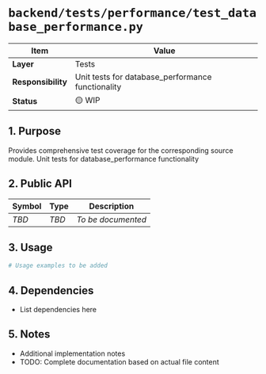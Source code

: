 # `backend/tests/performance/test_database_performance.py`

| Item               | Value                                                              |
| ------------------ | ------------------------------------------------------------------ |
| **Layer**          | Tests                                                           |
| **Responsibility** | Unit tests for database_performance functionality                                                   |
| **Status**         | 🟡 WIP                                                            |

## 1. Purpose

Provides comprehensive test coverage for the corresponding source module. Unit tests for database_performance functionality

## 2. Public API

| Symbol       | Type     | Description            |
| ------------ | -------- | ---------------------- |
| *TBD*        | *TBD*    | *To be documented*     |

## 3. Usage

```python
# Usage examples to be added
```

## 4. Dependencies

- List dependencies here

## 5. Notes

- Additional implementation notes
- TODO: Complete documentation based on actual file content
